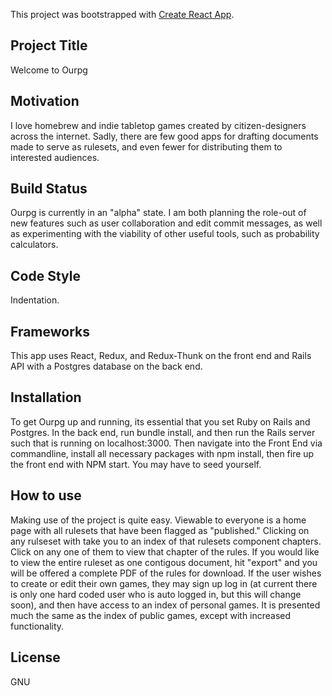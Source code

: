 This project was bootstrapped with [Create React App](https://github.com/facebook/create-react-app).

## Project Title

Welcome to Ourpg 

## Motivation
I love homebrew and indie tabletop games created by citizen-designers across the internet. Sadly, there are few good apps for drafting documents made to serve as rulesets, and even fewer for distributing them to interested audiences. 

## Build Status
Ourpg is currently in an "alpha" state. I am both planning the role-out of new features such as user collaboration and edit commit messages, as well as experimenting with the viability of other useful tools, such as probability calculators. 

## Code Style
Indentation.

## Frameworks
This app uses React, Redux, and Redux-Thunk on the front end and Rails API with a Postgres database on the back end. 

## Installation
To get Ourpg up and running, its essential that you set Ruby on Rails and Postgres. In the back end, run bundle install, and then run the Rails server such that is running on localhost:3000. Then navigate into the Front End via commandline, install all necessary packages with npm install, then fire up the front end with NPM start. You may have to seed yourself. 

## How to use
Making use of the project is quite easy. Viewable to everyone is a home page with all rulesets that have been flagged as "published." Clicking on any rulseset with take you to an index of that rulesets component chapters. Click on any one of them to view that chapter of the rules. If you would like to view the entire ruleset as one contigous document, hit "export" and you will be offered a complete PDF of the rules for download. If the user wishes to create or edit their own games, they may sign up log in (at current there is only one hard coded user who is auto logged in, but this will change soon), and then have access to an index of personal games. It is presented much the same as the index of public games, except with increased functionality.  

## License
GNU 
